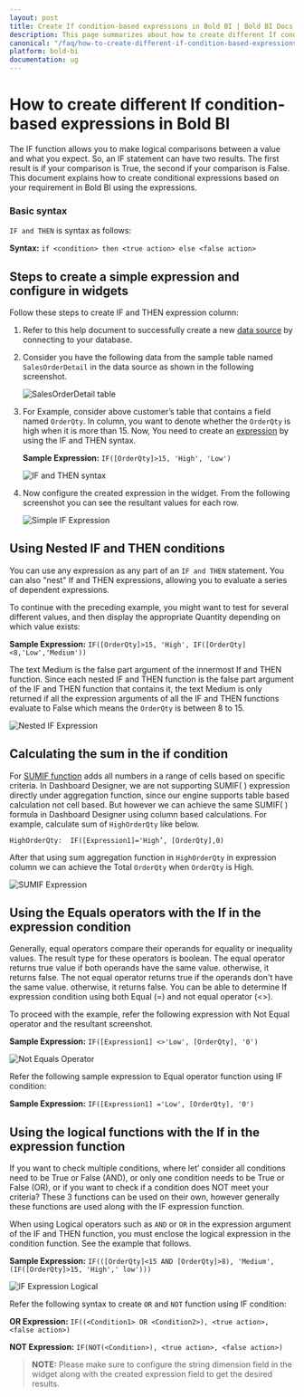 ```yaml
---
layout: post
title: Create If condition-based expressions in Bold BI | Bold BI Docs 
description: This page summarizes about how to create different If condition-based expressions while creating a data source for a dashboard widget in Bold BI application.
canonical: "/faq/how-to-create-different-if-condition-based-expressions-in-bold-bi/"
platform: bold-bi
documentation: ug
---
```


# How to create different If condition-based expressions in Bold BI

The IF function allows you to make logical comparisons between a value and what you expect. So, an IF statement can have two results. The first result is if your comparison is True, the second if your comparison is False. This document explains how to create conditional expressions based on your requirement in Bold BI using the expressions.

### Basic syntax
`IF and THEN` is syntax as follows:

**Syntax:** `if <condition> then <true action> else <false action>`

## Steps to create a simple expression and configure in widgets

Follow these steps to create IF and THEN expression column:

1.	Refer to this help document to successfully create a new [data source](/working-with-data-source/creating-a-new-data-source/) by connecting to your database.

2.	Consider you have the following data from the sample table named `SalesOrderDetail` in the data source as shown in the following screenshot.

    ![SalesOrderDetail table](/static/assets/faq/images/SalesOrderDetail-table.PNG)

3.	For Example, consider above customer’s table that contains a field named `OrderQty`. In column, you want to denote whether the `OrderQty` is high when it is more than 15. Now, You need to create an [expression](/working-with-data-source/transforming-data/configuring-expression-columns) by using the IF and THEN syntax.               

    **Sample Expression:** `IF([OrderQty]>15, 'High', 'Low')`
    
    ![IF and THEN syntax](/static/assets/faq/images/IF-and-THEN-syntax.PNG)

4. Now configure the created expression in the widget. From the following screenshot you can see the resultant values for each row.
    
    ![Simple IF Expression](/static/assets/faq/images/Simple-IF-Expression.PNG)

## Using Nested IF and THEN conditions
   
You can use any expression as any part of an `IF and THEN` statement. You can also "nest" If and THEN expressions, allowing you to evaluate a series of dependent expressions.

To continue with the preceding example, you might want to test for several different values, and then display the appropriate Quantity depending on which value exists:

**Sample Expression:** `IF([OrderQty]>15, 'High', IF([OrderQty]<8,'Low','Medium'))`

The text Medium is the false part argument of the innermost If and THEN function. Since each nested IF and THEN function is the false part argument of the IF and THEN function that contains it, the text Medium is only returned if all the expression arguments of all the IF and THEN functions evaluate to False which means the `OrderQty` is between 8 to 15.
    
   ![Nested IF Expression](/static/assets/faq/images/Nested-IF-Expression.PNG)

## Calculating the sum in the if condition

For [SUMIF function](https://support.microsoft.com/en-us/office/sumif-function-169b8c99-c05c-4483-a712-1697a653039b) adds all numbers in a range of cells based on specific criteria. In Dashboard Designer, we are not supporting SUMIF( ) expression directly under aggregation function, since our engine supports table based calculation not cell based.  But however we can achieve the same SUMIF( ) formula in Dashboard Designer using column based calculations. For example, calculate sum of `HighOrderQty` like below. 

`HighOrderQty:  IF([Expression1]='High’, [OrderQty],0)`

After that using sum aggregation function in `HighOrderQty` in expression column we can achieve the Total `OrderQty` when `OrderQty` is High.
   
   ![SUMIF Expression](/static/assets/faq/images/SUMIF-Expression.PNG)

## Using the Equals operators with the If in the expression condition

Generally, equal operators compare their operands for equality or inequality values. The result type for these operators is boolean. The equal operator returns true value if both operands have the same value. otherwise, it returns false. The not equal operator returns true if the operands don't have the same value. otherwise, it returns false. You can be able to determine If expression condition using both Equal (=) and not equal operator (<>). 

To proceed with the example, refer the following expression with Not Equal operator and the resultant screenshot.
 
 **Sample Expression:** `IF([Expression1] <>'Low', [OrderQty], '0')`
 
   ![Not Equals Operator](/static/assets/faq/images/Not-Equal-Operator.PNG)

Refer the following sample expression to Equal operator function using IF condition:

 **Sample Expression:** `IF([Expression1] ='Low', [OrderQty], '0')`

## Using the logical functions with the If in the expression function

If you want to check multiple conditions, where let’ consider all conditions need to be True or False (AND), or only one condition needs to be True or False (OR), or if you want to check if a condition does NOT meet your criteria? These 3 functions can be used on their own, however generally these functions are used along with the IF expression function.

When using Logical operators such as `AND` or `OR` in the expression argument of the IF and THEN function, you must enclose the logical expression in the condition function. See the example that follows.

 **Sample Expression:** `IF(([OrderQty]<15 AND [OrderQty]>8), 'Medium', (IF([OrderQty]>15, 'High',' low')))`
    
   ![IF Expression Logical](/static/assets/faq/images/IF-Expression-Logical.PNG)

Refer the following syntax to create `OR` and `NOT` function using IF condition:

**OR Expression:** `IF((<Condition1> OR <Condition2>), <true action>, <false action>)`
 
**NOT Expression:** `IF(NOT(<Condition>), <true action>, <false action>)`

> **NOTE:** Please make sure to configure the string dimension field in the widget along with the created expression field to get the desired results.
